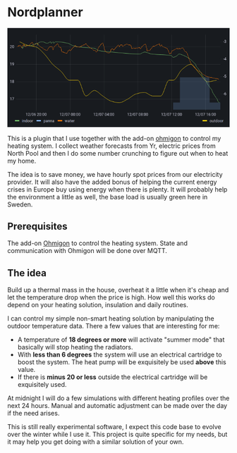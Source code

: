# Nordplanner

![](/docs/screenshot-example-graph.png)

This is a plugin that I use together with the add-on [ohmigon](https://github.com/nsg/ohmigon) to control my heating system. I collect weather forecasts from Yr, electric prices from North Pool and then I do some number crunching to figure out when to heat my home.

The idea is to save money, we have hourly spot prices from our electricity provider. It will also have the added bonus of helping the current energy crises in Europe buy using energy when there is plenty. It will probably help the environment a little as well, the base load is usually green here in Sweden.

## Prerequisites

The add-on [Ohmigon](https://github.com/nsg/ohmigon) to control the heating system. State and communication with Ohmigon will be done over MQTT.

## The idea

Build up a thermal mass in the house, overheat it a little when it's cheap and let the temperature drop when the price is high. How well this works do depend on your heating solution, insulation and daily routines.

I can control my simple non-smart heating solution by manipulating the outdoor temperature data. There a few values that are interesting for me:

* A temperature of **18 degrees or more** will activate "summer mode" that basically will stop heating the radiators.
* With **less than 6 degrees** the system will use an electrical cartridge to boost the system. The heat pump will be exquisitely be used **above** this value.
* If there is **minus 20 or less** outside the electrical cartridge will be exquisitely used.

At midnight I will do a few simulations with different heating profiles over the next 24 hours. Manual and automatic adjustment can be made over the day if the need arises.

This is still really experimental software, I expect this code base to evolve over the winter while I use it. This project is quite specific for my needs, but it may help you get doing with a similar solution of your own.
